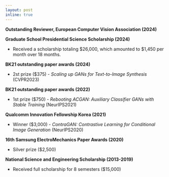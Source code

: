 ```yaml
---
layout: post
inline: true
---
```


**Outstanding Reviewer, European Computer Vision Association (2024)**

**Graduate School Presidential Science Scholarship (2024)**
- Received a scholarship totaling $26,000, which amounted to $1,450 per month over 18 months.  

**BK21 outstanding paper awards (2024)**
- 2st prize ($375) \- *Scaling up GANs for Text-to-Image Synthesis* (CVPR2023)

**BK21 outstanding paper awards (2022)**
- 1st prize ($750) \- *Rebooting ACGAN: Auxiliary Classifier GANs with Stable Training* (NeurIPS2021)

**Qualcomm Innovation Fellowship Korea (2021)**
- Winner ($3,000) \- *ContraGAN: Contrastive Learning for Conditional Image Generation* (NeurIPS2020)

**16th Samsung Electro­Mechanics Paper Awards (2020)**
- Silver prize ($2,500)

**National Science and Engineering Scholarship (2013-2019)**
- Received full scholarship for 8 semesters ($15,000)